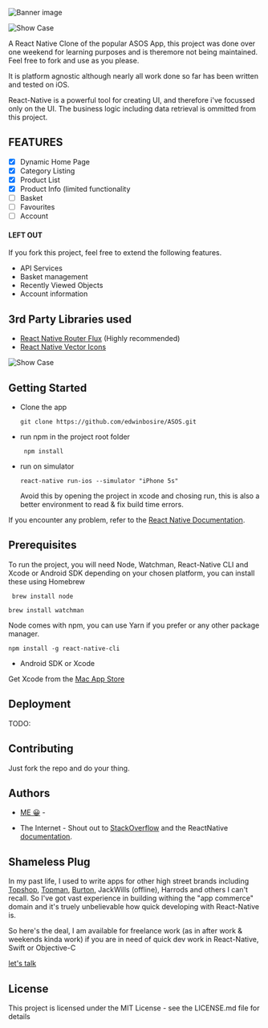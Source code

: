  ![Banner image](https://github.com/edwinbosire/ASOS/raw/master/ASOS%20BANNER%402x.png)

 ![Show Case](https://github.com/edwinbosire/ASOS/raw/master/ASOS-Showcase%402x.png)

A React Native Clone of the popular ASOS App, this project was done over one weekend for learning purposes and is theremore not being maintained. Feel free to fork and use as you please.

It is platform agnostic although nearly all work done so far has been written and tested on iOS.

React-Native is a powerful tool for creating UI, and therefore i've focussed only on the UI. The business logic including data retrieval is ommitted from this project.

## FEATURES

- [x] Dynamic Home Page
- [x] Category Listing
- [x] Product List
- [x] Product Info (limited functionality
- [ ] Basket
- [ ] Favourites
- [ ] Account

#### LEFT OUT

If you fork this project, feel free to extend the following features.

- API Services
- Basket management
- Recently Viewed Objects
- Account information

## 3rd Party Libraries used

- [React Native Router Flux](https://github.com/aksonov/react-native-router-flux)  (Highly recommended)
- [React Native Vector Icons](https://github.com/oblador/react-native-vector-icons)


 ![Show Case](https://github.com/edwinbosire/ASOS/raw/master/ASOS-Showcase%402x.png)

## Getting Started

- Clone the app

  `git clone https://github.com/edwinbosire/ASOS.git `
  
- run npm in the project root folder

  ` npm install`
  
- run on simulator

  `react-native run-ios --simulator "iPhone 5s"`   
  
  Avoid this by opening the project in xcode and chosing run, this is also a better environment to read & fix build time errors.
  
 If you encounter any problem, refer to the [React Native Documentation](https://facebook.github.io/react-native/docs/getting-started.html).

## Prerequisites

To run the project, you will need Node, Watchman, React-Native CLI and Xcode or Android SDK depending on your chosen platform, you can install these using Homebrew

` brew install node`

` brew install watchman `

Node comes with npm, you can use Yarn if you prefer or any other package manager.

` npm install -g react-native-cli `

- Android SDK or Xcode 

Get Xcode from the [Mac App Store](https://itunes.apple.com/us/app/xcode/id497799835?mt=12)


## Deployment

TODO:


## Contributing

Just fork the repo and do your thing.

## Authors
- [ME 😀](www.twitter.com/edwinbosire) - 

- The Internet - Shout out to [StackOverflow](http://stackoverflow.com/questions/tagged/react-native) and the ReactNative [documentation](https://facebook.github.io/react-native/versions.html).

## Shameless Plug

In my past life, I used to write apps for other high street brands including [Topshop](https://itunes.apple.com/gb/app/topshop/id355683626?mt=8), [Topman](https://itunes.apple.com/gb/app/topman/id579354482?mt=8), [Burton](https://itunes.apple.com/gb/app/burton-menswear-london/id572488756?mt=8), JackWills (offline), Harrods and others I can't recall. So I've got vast experience in building withing the "app commerce" domain and it's truely unbelievable how quick developing with React-Native is.  

So here's the deal, I am available for freelance work (as in after work & weekends kinda work) if you are in need of  quick dev work in React-Native, Swift or Objective-C <p><a href="mailto:me@edwinb.co.uk">let's talk</a></p>

## License

This project is licensed under the MIT License - see the LICENSE.md file for details


